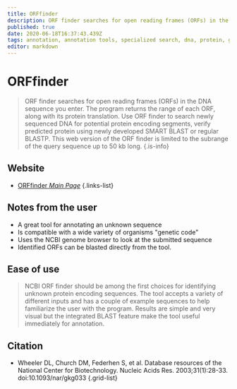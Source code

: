 ```yaml
---
title: ORFfinder
description: ORF finder searches for open reading frames (ORFs) in the DNA sequence you enter.
published: true
date: 2020-06-18T16:37:43.439Z
tags: annotation, annotation tools, specialized search, dna, protein, gene annotation
editor: markdown
---
```


# ORFfinder

> ORF finder searches for open reading frames (ORFs) in the DNA sequence you enter. The program returns the range of each ORF, along with its protein translation. Use ORF finder to search newly sequenced DNA for potential protein encoding segments, verify predicted protein using newly developed SMART BLAST or regular BLASTP.
&NewLine;
This web version of the ORF finder is limited to the subrange of the query sequence up to 50 kb long.
 {.is-info}

 

## Website

- [ORFfinder *Main Page*](https://www.ncbi.nlm.nih.gov/orffinder/)
 {.links-list}

## Notes from the user
- A great tool for annotating an unknown sequence
- Is compatible with a wide variety of organisms "genetic code"
- Uses the NCBI genome browser to look at the submitted sequence
- Identified ORFs can be blasted directly from the tool.

## Ease of use
> NCBI ORF finder should be among the first choices for identifying unknown protein encoding sequences. The tool accepts a variety of different inputs and has a couple of example sequences to help familiarize the user with the program. Results are simple and very visual but the integrated BLAST feature make the tool useful immediately for annotation.

## Citation 

- Wheeler DL, Church DM, Federhen S, et al. Database resources of the National Center for Biotechnology. Nucleic Acids Res. 2003;31(1):28-33. doi:10.1093/nar/gkg033
{.grid-list}

